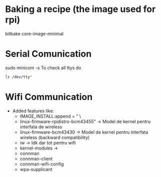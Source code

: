 # Baking a recipe (the image used for rpi)
bitbake core-image-minimal

# Serial Comunication
sudo minicom -s
To check all ttys do
```bash
ls /dev/tty*
```
# Wifi Communication
- Added features like:
  - IMAGE_INSTALL:append = " \
  - linux-firmware-rpidistro-bcm43455" -> Model de kernel pentru interfata de wireless
  - linux-firmware-bcm43430 -> Model de kernel pentru interfata wireless (backward compatibility)
  - iw -> Idk dar tot pentru wifi
  - kernel-modules ->
  - connman
  - connman-client
  - connman-wifi-config
  - wpa-supplicant
